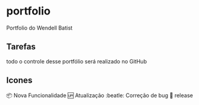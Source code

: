 # portfolio
Portfolio do Wendell Batist
## Tarefas
todo o controle desse portfólio será realizado no GitHub
## Icones
:package: Nova Funcionalidade
:up: Atualização
:beatle: Correção de bug
:checkered_flag: release